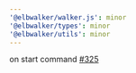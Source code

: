 ```yaml
---
'@elbwalker/walker.js': minor
'@elbwalker/types': minor
'@elbwalker/utils': minor
---
```


on start command [#325](https://github.com/elbwalker/walkerOS/issues/325)
